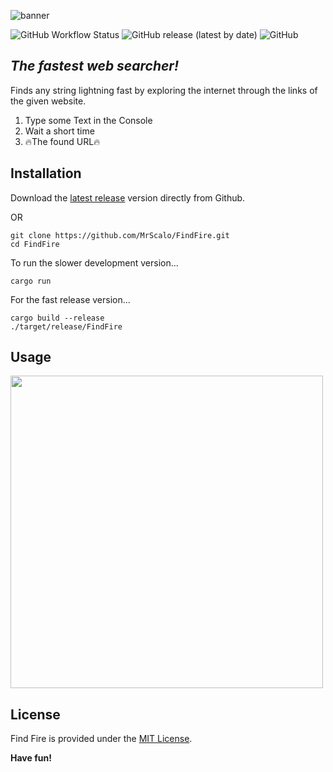 ![banner](https://raw.githubusercontent.com/MrScalo/FindFire/main/.github/findfire-banner.png)

![GitHub Workflow Status](https://img.shields.io/github/workflow/status/mrscalo/FindFire/Rust?label=BUILD&logo=rust&style=flat-square) ![GitHub release (latest by date)](https://img.shields.io/github/v/release/mrscalo/findfire?label=RELEASE&logo=linux&logoColor=white&style=flat-square) ![GitHub](https://img.shields.io/github/license/mrscalo/FindFire?label=LICENSE&logo=github&style=flat-square)

## _The fastest web searcher!_

Finds any string lightning fast by exploring the internet
through the links of the given website.

1. Type some Text in the Console
2. Wait a short time
3. 🔥The found URL🔥

## Installation

Download the <a href="https://github.com/MrScalo/FindFire/releases/latest">latest release</a> version directly from Github.

OR

```
git clone https://github.com/MrScalo/FindFire.git
cd FindFire
```

To run the slower development version...

```
cargo run
```

For the fast release version...

```
cargo build --release
./target/release/FindFire
```

## Usage

<img src="https://raw.githubusercontent.com/MrScalo/FindFire/main/.github/findfire-example-input.png" width="500">

## License

Find Fire is provided under the <a href="https://github.com/MrScalo/FindFire/blob/main/LICENSE">MIT License</a>.

**Have fun!**
